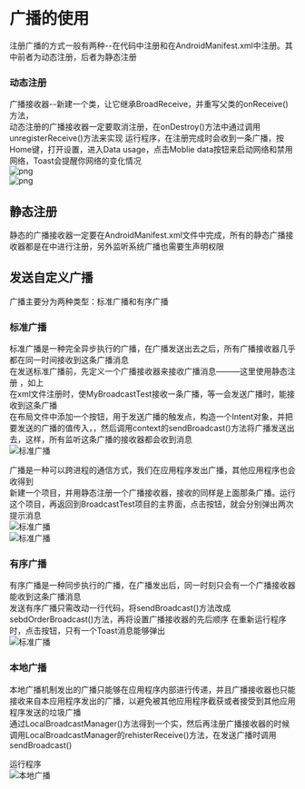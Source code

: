 # 广播的使用
注册广播的方式一般有两种--在代码中注册和在AndroidManifest.xml中注册。其中前者为动态注册，后者为静态注册  
### 动态注册
广播接收器--新建一个类，让它继承BroadReceive，并重写父类的onReceive()方法，  
动态注册的广播接收器一定要取消注册，在onDestroy()方法中通过调用unregisterReceive()方法来实现
运行程序，在注册完成时会收到一条广播，按Home键，打开设置，进入Data usage，点击Moblie data按钮来启动网络和禁用网络，Toast会提醒你网络的变化情况  
![png](/img/捕获.PNG)  
![png](/img/捕获1.PNG)  

## 静态注册
静态的广播接收器一定要在AndroidManifest.xml文件中完成，所有的静态广播接收器都是在<receiver>中进行注册，另外监听系统广播也需要生声明权限  
## 发送自定义广播
广播主要分为两种类型：标准广播和有序广播

### 标准广播
标准广播是一种完全异步执行的广播，在广播发送出去之后，所有广播接收器几乎都在同一时间接收到这条广播消息  
在发送标准广播前，先定义一个广播接收器来接收广播消息———这里使用静态注册 ，如上  
在xml文件注册时，使MyBroadcastTest接收一条广播，等一会发送广播时，能接收到这条广播           
在布局文件中添加一个按钮，用于发送广播的触发点，构造一个Intent对象，并把要发送的广播的值传入，，然后调用context的sendBroadcast()方法将广播发送出去，这样，所有监听这条广播的接收器都会收到消息  
![标准广播](/img/捕获3.PNG)  

广播是一种可以跨进程的通信方式，我们在应用程序发出广播，其他应用程序也会收得到  
新建一个项目，并用静态注册一个广播接收器，接收的同样是上面那条广播。运行这个项目，再返回到BroadcastTest项目的主界面，点击按钮，就会分别弹出两次提示消息  
![标准广播](/img/捕获3.PNG)  
![标准广播](/img/捕获4.PNG)

### 有序广播
有序广播是一种同步执行的广播，在广播发出后，同一时刻只会有一个广播接收器能收到这条广播消息  
发送有序广播只需改动一行代码，将sendBroadcast()方法改成sebdOrderBroadcast()方法，再将设置广播接收器的先后顺序
在重新运行程序时，点击按钮，只有一个Toast消息能够弹出  
![标准广播](/img/捕获3.PNG)  

### 本地广播
本地广播机制发出的广播只能够在应用程序内部进行传递，并且广播接收器也只能接收来自本应用程序发出的广播，以避免被其他应用程序截获或者接受到其他应用程序发送的垃圾广播  
通过LocalBroadcastManager()方法得到一个实，然后再注册广播接收器的时候调用LocalBroadcastManager的rehisterReceive()方法，在发送广播时调用sendBroadcast()  

运行程序  
![本地广播](/img/捕获5.PNG)
